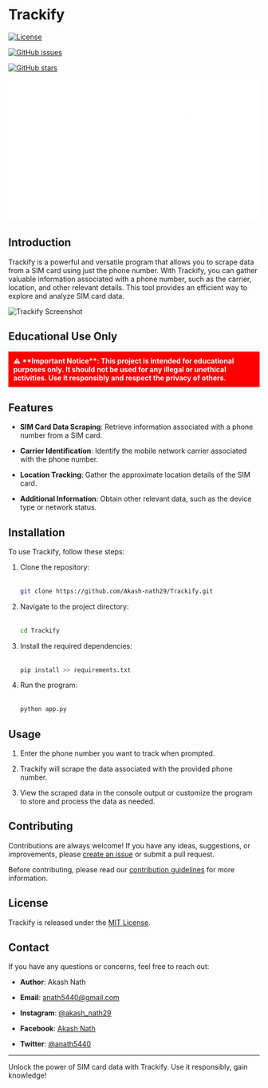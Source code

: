 # Trackify

[![License](https://img.shields.io/github/license/Akash-nath29/Trackify)](https://github.com/Akash-nath29/Trackify/blob/main/LICENSE)

[![GitHub issues](https://img.shields.io/github/issues/Akash-nath29/Trackify)](https://github.com/Akash-nath29/Trackify/issues)

[![GitHub stars](https://img.shields.io/github/stars/Akash-nath29/Trackify)](https://github.com/Akash-nath29/Trackify/stargazers)

![Trackify Logo](https://github.com/Akash-nath29/Trackify/blob/main/logo.png)

<h2>Introduction</h2>

Trackify is a powerful and versatile program that allows you to scrape data from a SIM card using just the phone number. With Trackify, you can gather valuable information associated with a phone number, such as the carrier, location, and other relevant details. This tool provides an efficient way to explore and analyze SIM card data.

![Trackify Screenshot](https://github.com/Akash-nath29/Trackify/blob/main/screenshot.png)

## Educational Use Only

<div style="background-color: #ff0000; color: white; padding: 10px; font-weight: bold;">⚠️ **Important Notice**: This project is intended for educational purposes only. It should not be used for any illegal or unethical activities. Use it responsibly and respect the privacy of others.</div>

## Features

- **SIM Card Data Scraping**: Retrieve information associated with a phone number from a SIM card.

- **Carrier Identification**: Identify the mobile network carrier associated with the phone number.

- **Location Tracking**: Gather the approximate location details of the SIM card.

- **Additional Information**: Obtain other relevant data, such as the device type or network status.

## Installation

To use Trackify, follow these steps:

1. Clone the repository:

   ```bash

   git clone https://github.com/Akash-nath29/Trackify.git

   ```

2. Navigate to the project directory:

   ```bash

   cd Trackify

   ```

3. Install the required dependencies:

   ```bash

   pip install >> requirements.txt

   ```

4. Run the program:

   ```bash

   python app.py

   ```

## Usage

1. Enter the phone number you want to track when prompted.

2. Trackify will scrape the data associated with the provided phone number.

3. View the scraped data in the console output or customize the program to store and process the data as needed.

## Contributing

Contributions are always welcome! If you have any ideas, suggestions, or improvements, please [create an issue](https://github.com/Akash-nath29/Trackify/issues) or submit a pull request.

Before contributing, please read our [contribution guidelines](https://github.com/Akash-nath29/Trackify/blob/main/CONTRIBUTING.md) for more information.

## License

Trackify is released under the [MIT License](https://github.com/Akash-nath29/Trackify/blob/main/LICENSE).

## Contact

If you have any questions or concerns, feel free to reach out:

- **Author**: Akash Nath

- **Email**: [anath5440@gmail.com](mailto:anath5440@gmail.com)

- **Instagram**: [@akash_nath29](https://www.instagram.com/invites/contact/?i=121yixtsyifc8&utm_content=hblizqj)

- **Facebook**: [Akash Nath](https://www.facebook.com/profile.php?id=100086780768687)

- **Twitter**: [@anath5440](https://twitter.com/anath5440?t=qgwzUie9kfQVU0T9VSQn1Q&s=09)

---

Unlock the power of SIM card data with Trackify. Use it responsibly, gain knowledge!
